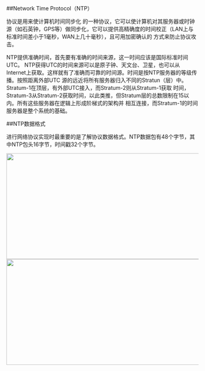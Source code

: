 
##Network Time Protocol（NTP）

协议是用来使计算机时间同步化 的一种协议，它可以使计算机对其服务器或时钟源（如石英钟，GPS等）做同步化，它可以提供高精确度的时间校正（LAN上与标准时间差小于1毫秒，WAN上几十毫秒），且可用加密确认的 方式来防止协议攻击。

 NTP提供准确时间，首先要有准确的时间来源，这一时间应该是国际标准时间UTC。 NTP获得UTC的时间来源可以是原子钟、天文台、卫星，也可以从Internet上获取。这样就有了准确而可靠的时间源。时间是按NTP服务器的等级传 播。按照距离外部UTC 源的远近将所有服务器归入不同的Stratun（层）中。Stratum-1在顶层，有外部UTC接入，而Stratum-2则从Stratum-1获取 时间，Stratum-3从Stratum-2获取时间，以此类推，但Stratum层的总数限制在15以内。所有这些服务器在逻辑上形成阶梯式的架构并 相互连接，而Stratum-1的时间服务器是整个系统的基础。

##NTP数据格式

进行网络协议实现时最重要的是了解协议数据格式。NTP数据包有48个字节，其中NTP包头16字节，时间戳32个字节。


<span><img height="277" src="http://www.eefocus.com/data/09-09/111_1254021565/1270450736.jpg" width="554" alt=""></span><span><img height="277" src="http://www.eefocus.com/data/09-09/111_1254021565/1270450736.jpg" width="554" alt=""></span>

